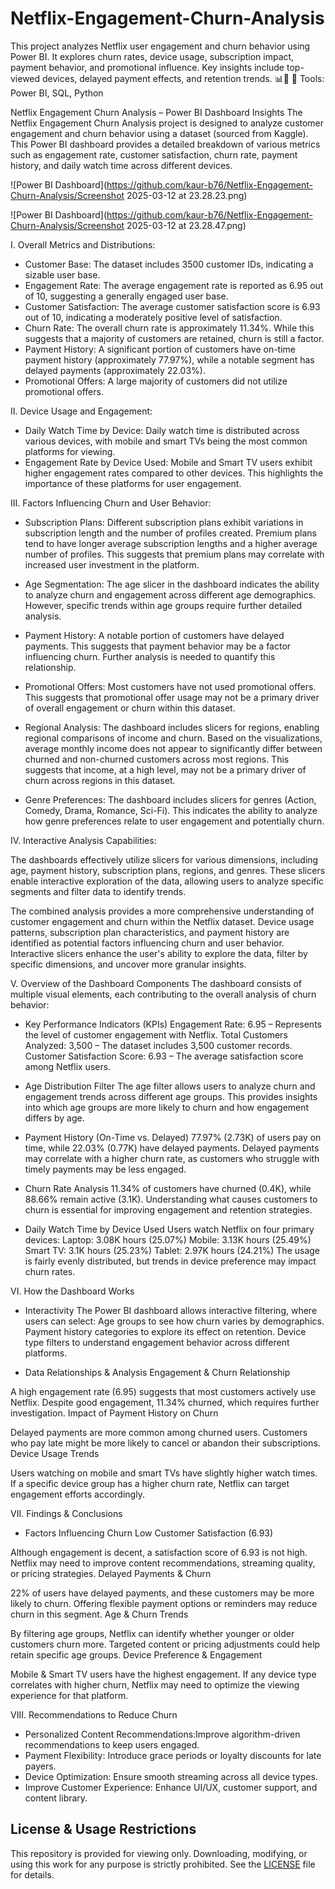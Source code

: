 # Netflix-Engagement-Churn-Analysis
This project analyzes Netflix user engagement and churn behavior using Power BI. It explores churn rates, device usage, subscription impact, payment behavior, and promotional influence. Key insights include top-viewed devices, delayed payment effects, and retention trends. 📊🚀  🔹 Tools: Power BI, SQL, Python

Netflix Engagement Churn Analysis – Power BI Dashboard Insights
The Netflix Engagement Churn Analysis project is designed to analyze customer engagement and churn behavior using a dataset (sourced from Kaggle). This Power BI dashboard provides a detailed breakdown of various metrics such as engagement rate, customer satisfaction, churn rate, payment history, and daily watch time across different devices.

![Power BI Dashboard](https://github.com/kaur-b76/Netflix-Engagement-Churn-Analysis/Screenshot 2025-03-12 at 23.28.23.png)

![Power BI Dashboard](https://github.com/kaur-b76/Netflix-Engagement-Churn-Analysis/Screenshot 2025-03-12 at 23.28.47.png)

I. Overall Metrics and Distributions:

- Customer Base: The dataset includes 3500 customer IDs, indicating a sizable user base.
- Engagement Rate: The average engagement rate is reported as 6.95 out of 10, suggesting a generally engaged user base.
- Customer Satisfaction: The average customer satisfaction score is 6.93 out of 10, indicating a moderately positive level of satisfaction.
- Churn Rate: The overall churn rate is approximately 11.34%. While this suggests that a majority of customers are retained, churn is still a factor.
- Payment History: A significant portion of customers have on-time payment history (approximately 77.97%), while a notable segment has delayed payments (approximately 22.03%).
- Promotional Offers: A large majority of customers did not utilize promotional offers.

II. Device Usage and Engagement:

- Daily Watch Time by Device: Daily watch time is distributed across various devices, with mobile and smart TVs being the most common platforms for viewing.
- Engagement Rate by Device Used: Mobile and Smart TV users exhibit higher engagement rates compared to other devices. This highlights the importance of these platforms for user engagement.

III. Factors Influencing Churn and User Behavior:

- Subscription Plans: Different subscription plans exhibit variations in subscription length and the number of profiles created. Premium plans tend to have longer average subscription lengths and a higher average number of profiles.
This suggests that premium plans may correlate with increased user investment in the platform.

- Age Segmentation: The age slicer in the dashboard indicates the ability to analyze churn and engagement across different age demographics. However, specific trends within age groups require further detailed analysis.

- Payment History: A notable portion of customers have delayed payments. This suggests that payment behavior may be a factor influencing churn. Further analysis is needed to quantify this relationship.

- Promotional Offers: Most customers have not used promotional offers. This suggests that promotional offer usage may not be a primary driver of overall engagement or churn within this dataset.

- Regional Analysis: The dashboard includes slicers for regions, enabling regional comparisons of income and churn. Based on the visualizations, average monthly income does not appear to significantly differ between churned and non-churned customers across most regions. This suggests that income, at a high level, may not be a primary driver of churn across regions in this dataset.

- Genre Preferences: The dashboard includes slicers for genres (Action, Comedy, Drama, Romance, Sci-Fi). This indicates the ability to analyze how genre preferences relate to user engagement and potentially churn.

IV. Interactive Analysis Capabilities:

The dashboards effectively utilize slicers for various dimensions, including age, payment history, subscription plans, regions, and genres. These slicers enable interactive exploration of the data, allowing users to analyze specific segments and filter data to identify trends.

The combined analysis provides a more comprehensive understanding of customer engagement and churn within the Netflix dataset.
Device usage patterns, subscription plan characteristics, and payment history are identified as potential factors influencing churn and user behavior.
Interactive slicers enhance the user's ability to explore the data, filter by specific dimensions, and uncover more granular insights.

V. Overview of the Dashboard Components
The dashboard consists of multiple visual elements, each contributing to the overall analysis of churn behavior:

- Key Performance Indicators (KPIs)
Engagement Rate: 6.95 – Represents the level of customer engagement with Netflix.
Total Customers Analyzed: 3,500 – The dataset includes 3,500 customer records.
Customer Satisfaction Score: 6.93 – The average satisfaction score among Netflix users.

- Age Distribution Filter
The age filter allows users to analyze churn and engagement trends across different age groups.
This provides insights into which age groups are more likely to churn and how engagement differs by age.

- Payment History (On-Time vs. Delayed)
77.97% (2.73K) of users pay on time, while 22.03% (0.77K) have delayed payments.
Delayed payments may correlate with a higher churn rate, as customers who struggle with timely payments may be less engaged.

- Churn Rate Analysis
11.34% of customers have churned (0.4K), while 88.66% remain active (3.1K).
Understanding what causes customers to churn is essential for improving engagement and retention strategies.

- Daily Watch Time by Device Used
Users watch Netflix on four primary devices:
Laptop: 3.08K hours (25.07%)
Mobile: 3.13K hours (25.49%)
Smart TV: 3.1K hours (25.23%)
Tablet: 2.97K hours (24.21%)
The usage is fairly evenly distributed, but trends in device preference may impact churn rates.

VI. How the Dashboard Works

- Interactivity
The Power BI dashboard allows interactive filtering, where users can select:
Age groups to see how churn varies by demographics.
Payment history categories to explore its effect on retention.
Device type filters to understand engagement behavior across different platforms.

- Data Relationships & Analysis
Engagement & Churn Relationship

A high engagement rate (6.95) suggests that most customers actively use Netflix.
Despite good engagement, 11.34% churned, which requires further investigation.
Impact of Payment History on Churn

Delayed payments are more common among churned users.
Customers who pay late might be more likely to cancel or abandon their subscriptions.
Device Usage Trends

Users watching on mobile and smart TVs have slightly higher watch times.
If a specific device group has a higher churn rate, Netflix can target engagement efforts accordingly.

VII. Findings & Conclusions

- Factors Influencing Churn
Low Customer Satisfaction (6.93)

Although engagement is decent, a satisfaction score of 6.93 is not high.
Netflix may need to improve content recommendations, streaming quality, or pricing strategies.
Delayed Payments & Churn

22% of users have delayed payments, and these customers may be more likely to churn.
Offering flexible payment options or reminders may reduce churn in this segment.
Age & Churn Trends

By filtering age groups, Netflix can identify whether younger or older customers churn more.
Targeted content or pricing adjustments could help retain specific age groups.
Device Preference & Engagement

Mobile & Smart TV users have the highest engagement.
If any device type correlates with higher churn, Netflix may need to optimize the viewing experience for that platform.

VIII. Recommendations to Reduce Churn

- Personalized Content Recommendations:Improve algorithm-driven recommendations to keep users engaged.
- Payment Flexibility: Introduce grace periods or loyalty discounts for late payers.
- Device Optimization: Ensure smooth streaming across all device types.
- Improve Customer Experience: Enhance UI/UX, customer support, and content library.


## License & Usage Restrictions  
This repository is provided for viewing only. Downloading, modifying, or using this work for any purpose is strictly prohibited. See the [LICENSE](./LICENSE) file for details.




